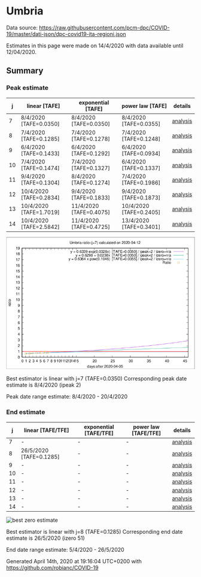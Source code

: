 # Umbria


Data source: https://raw.githubusercontent.com/pcm-dpc/COVID-19/master/dati-json/dpc-covid19-ita-regioni.json

Estimates in this page were made on 14/4/2020 with data available until 12/04/2020.


## Summary 

### Peak estimate 
|j|linear [TAFE]|exponential [TAFE]|power law [TAFE]|details|
|---|----|-----------|---------|-------|
|7|8/4/2020 [TAFE=0.0350]|8/4/2020 [TAFE=0.0350]|8/4/2020 [TAFE=0.0355]|[analysis](COVID-19_umbria_j7_2020-04-12.md)|
|8|7/4/2020 [TAFE=0.1285]|7/4/2020 [TAFE=0.1278]|7/4/2020 [TAFE=0.1248]|[analysis](COVID-19_umbria_j8_2020-04-12.md)|
|9|6/4/2020 [TAFE=0.1433]|6/4/2020 [TAFE=0.1292]|6/4/2020 [TAFE=0.0934]|[analysis](COVID-19_umbria_j9_2020-04-12.md)|
|10|7/4/2020 [TAFE=0.1474]|7/4/2020 [TAFE=0.1327]|6/4/2020 [TAFE=0.1337]|[analysis](COVID-19_umbria_j10_2020-04-12.md)|
|11|9/4/2020 [TAFE=0.1304]|8/4/2020 [TAFE=0.1274]|7/4/2020 [TAFE=0.1986]|[analysis](COVID-19_umbria_j11_2020-04-12.md)|
|12|10/4/2020 [TAFE=0.2834]|9/4/2020 [TAFE=0.1833]|9/4/2020 [TAFE=0.1873]|[analysis](COVID-19_umbria_j12_2020-04-12.md)|
|13|10/4/2020 [TAFE=1.7019]|11/4/2020 [TAFE=0.4075]|10/4/2020 [TAFE=0.2405]|[analysis](COVID-19_umbria_j13_2020-04-12.md)|
|14|10/4/2020 [TAFE=2.5842]|11/4/2020 [TAFE=0.4725]|13/4/2020 [TAFE=0.3401]|[analysis](COVID-19_umbria_j14_2020-04-12.md)|

![best peak estimate](COVID-19_umbria_j7_2020-04-12.png)

Best estimator is linear with j=7 (TAFE=0.0350)
Corresponding peak date estimate is 8/4/2020 (ipeak 2)


Peak date range estimate: 8/4/2020 - 20/4/2020

### End estimate 
|j|linear [TAFE/TFE]|exponential [TAFE/TFE]|power law [TAFE/TFE]|details|
|---|----|-----------|---------|-------|
|7|-|-|-|[analysis](COVID-19_umbria_j7_2020-04-12.md)|
|8|26/5/2020 [TAFE=0.1285]|-|-|[analysis](COVID-19_umbria_j8_2020-04-12.md)|
|9|-|-|-|[analysis](COVID-19_umbria_j9_2020-04-12.md)|
|10|-|-|-|[analysis](COVID-19_umbria_j10_2020-04-12.md)|
|11|-|-|-|[analysis](COVID-19_umbria_j11_2020-04-12.md)|
|12|-|-|-|[analysis](COVID-19_umbria_j12_2020-04-12.md)|
|13|-|-|-|[analysis](COVID-19_umbria_j13_2020-04-12.md)|
|14|-|-|-|[analysis](COVID-19_umbria_j14_2020-04-12.md)|

![best zero estimate](COVID-19_umbria_j8_2020-04-12.png)

Best estimator is linear with j=8 (TAFE=0.1285)
Corresponding end date estimate is 26/5/2020 (izero 51)


End date range estimate: 5/4/2020 - 26/5/2020

Generated April 14th, 2020 at 19:16:04 UTC+0200 with https://github.com/robianc/COVID-19
